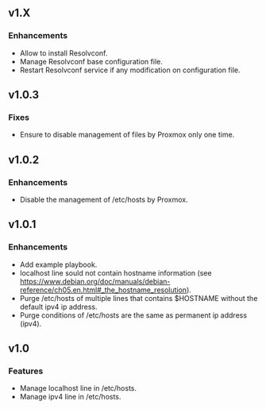 ## v1.X

### Enhancements
* Allow to install Resolvconf.
* Manage Resolvconf base configuration file.
* Restart Resolvconf service if any modification on configuration file.

## v1.0.3

### Fixes
* Ensure to disable management of files by Proxmox only one time.

## v1.0.2

### Enhancements
* Disable the management of /etc/hosts by Proxmox.

## v1.0.1

### Enhancements
* Add example playbook.
* localhost line sould not contain hostname information (see https://www.debian.org/doc/manuals/debian-reference/ch05.en.html#_the_hostname_resolution).
* Purge /etc/hosts of multiple lines that contains $HOSTNAME without the default ipv4 ip address.
* Purge conditions of /etc/hosts are the same as permanent ip address (ipv4).

## v1.0

### Features
* Manage localhost line in /etc/hosts.
* Manage ipv4 line in /etc/hosts.
